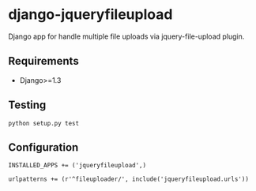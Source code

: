 django-jqueryfileupload
=======================

Django app for handle multiple file uploads via jquery-file-upload plugin.

## Requirements

* Django>=1.3

## Testing

    python setup.py test

## Configuration

    INSTALLED_APPS += ('jqueryfileupload',)

    urlpatterns += (r'^fileuploader/', include('jqueryfileupload.urls'))
